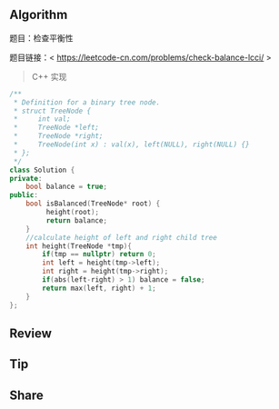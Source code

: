 ## Algorithm

题目：检查平衡性

题目链接：< https://leetcode-cn.com/problems/check-balance-lcci/ >

> C++ 实现

```c++
/**
 * Definition for a binary tree node.
 * struct TreeNode {
 *     int val;
 *     TreeNode *left;
 *     TreeNode *right;
 *     TreeNode(int x) : val(x), left(NULL), right(NULL) {}
 * };
 */
class Solution {
private:
    bool balance = true;
public:
    bool isBalanced(TreeNode* root) {
         height(root);
         return balance;   
    }
	//calculate height of left and right child tree
    int height(TreeNode *tmp){
        if(tmp == nullptr) return 0;
        int left = height(tmp->left);
        int right = height(tmp->right);
        if(abs(left-right) > 1) balance = false;
        return max(left, right) + 1;
    }
};
```



## Review



## Tip

## Share